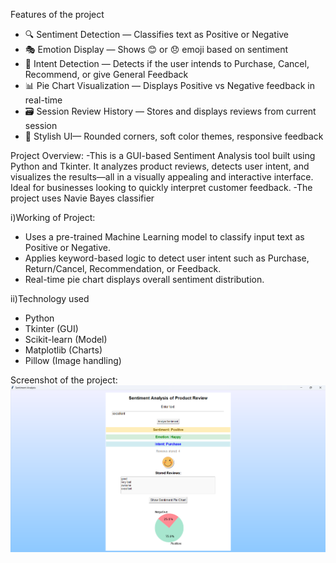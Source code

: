 Features of the project

- 🔍 Sentiment Detection — Classifies text as Positive or Negative
- 🎭 Emotion Display — Shows 😊 or 😞 emoji based on sentiment
- 🎯 Intent Detection — Detects if the user intends to Purchase, Cancel, Recommend, or give General Feedback
- 📊 Pie Chart Visualization — Displays Positive vs Negative feedback in real-time
- 🗃 Session Review History — Stores and displays reviews from current session
- 🎨 Stylish UI— Rounded corners, soft color themes, responsive feedback


Project Overview:
    -This is a GUI-based Sentiment Analysis tool built using Python and Tkinter. It analyzes product reviews, detects user intent, and visualizes the results—all in a visually appealing and interactive interface.      Ideal for businesses looking to quickly interpret customer feedback.
    -The project uses Navie Bayes classifier

  i)Working of Project:
  - Uses a pre-trained Machine Learning model to classify input text as Positive or Negative.
  - Applies keyword-based logic to detect user intent such as Purchase, Return/Cancel,   Recommendation, or Feedback.
  - Real-time pie chart displays overall sentiment distribution.
  
  ii)Technology used
  - Python
  - Tkinter (GUI)
  - Scikit-learn (Model)
  - Matplotlib (Charts)
  - Pillow (Image handling)

Screenshot of the project:
![App Screenshot](sentiment_analysis_project_screenshot.png)
